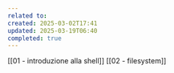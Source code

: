 ```yaml
---
related to: 
created: 2025-03-02T17:41
updated: 2025-03-19T06:40
completed: true
---
```

[[01 - introduzione alla shell]]
[[02 - filesystem]]